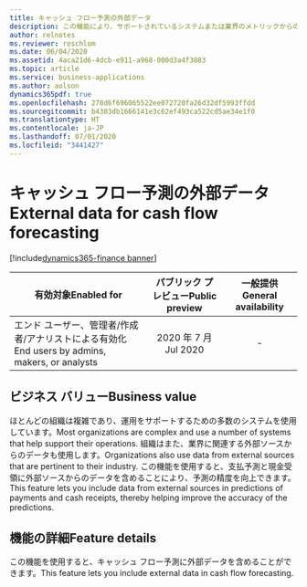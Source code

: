 ```yaml
---
title: キャッシュ フロー予測の外部データ
description: この機能により、サポートされているシステムまたは業界のメトリックからの外部データをキャッシュ フロー エンジンにインポートして、キャッシュ フロー予測の精度を向上できます。
author: relnotes
ms.reviewer: roschlom
ms.date: 06/04/2020
ms.assetid: 4aca21d6-4dcb-e911-a968-000d3a4f3883
ms.topic: article
ms.service: business-applications
ms.author: aolson
dynamics365pdf: true
ms.openlocfilehash: 278d6f696065522ee072720fa26d32df5993ffdd
ms.sourcegitcommit: b4383db1666141e3c62ef493ca522cd5ae34e1f0
ms.translationtype: HT
ms.contentlocale: ja-JP
ms.lasthandoff: 07/01/2020
ms.locfileid: "3441427"
---
```

# <a name="external-data-for-cash-flow-forecasting"></a><span data-ttu-id="d49de-103">キャッシュ フロー予測の外部データ</span><span class="sxs-lookup"><span data-stu-id="d49de-103">External data for cash flow forecasting</span></span>
[!include[dynamics365-finance banner](../includes/dynamics365-finance.md)]

| <span data-ttu-id="d49de-104">有効対象</span><span class="sxs-lookup"><span data-stu-id="d49de-104">Enabled for</span></span>    |  <span data-ttu-id="d49de-105">パブリック プレビュー</span><span class="sxs-lookup"><span data-stu-id="d49de-105">Public preview</span></span> | <span data-ttu-id="d49de-106">一般提供</span><span class="sxs-lookup"><span data-stu-id="d49de-106">General availability</span></span> | 
| ---------- | :----------: |:----------: |
|<span data-ttu-id="d49de-107">エンド ユーザー、管理者/作成者/アナリストによる有効化</span><span class="sxs-lookup"><span data-stu-id="d49de-107">End users by admins, makers, or analysts</span></span>|<span data-ttu-id="d49de-108">2020 年 7 月</span><span class="sxs-lookup"><span data-stu-id="d49de-108">Jul 2020</span></span>| -|


## <a name="business-value"></a><span data-ttu-id="d49de-109">ビジネス バリュー</span><span class="sxs-lookup"><span data-stu-id="d49de-109">Business value</span></span>
<!-- bv start -->
<span data-ttu-id="d49de-110">ほとんどの組織は複雑であり、運用をサポートするための多数のシステムを使用しています。</span><span class="sxs-lookup"><span data-stu-id="d49de-110">Most organizations are complex and use a number of systems that help support their operations.</span></span> <span data-ttu-id="d49de-111">組織はまた、業界に関連する外部ソースからのデータも使用します。</span><span class="sxs-lookup"><span data-stu-id="d49de-111">Organizations also use data from external sources that are pertinent to their industry.</span></span> <span data-ttu-id="d49de-112">この機能を使用すると、支払予測と現金受領に外部ソースからのデータを含めることにより、予測の精度を向上できます。</span><span class="sxs-lookup"><span data-stu-id="d49de-112">This feature lets you include data from external sources in predictions of payments and cash receipts, thereby helping improve the accuracy of the predictions.</span></span>
<!-- bv end -->



## <a name="feature-details"></a><span data-ttu-id="d49de-113">機能の詳細</span><span class="sxs-lookup"><span data-stu-id="d49de-113">Feature details</span></span>
<!--feature detail start -->
<span data-ttu-id="d49de-114">この機能を使用すると、キャッシュ フロー予測に外部データを含めることができます。</span><span class="sxs-lookup"><span data-stu-id="d49de-114">This feature lets you include external data in cash flow forecasting.</span></span>
<!--feature detail end -->









